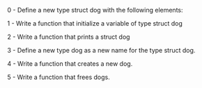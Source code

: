 0 - Define a new type struct dog with the following elements:

1 - Write a function that initialize a variable of type struct dog

2 - Write a function that prints a struct dog

3 - Define a new type dog as a new name for the type struct dog.

4 - Write a function that creates a new dog.

5 - Write a function that frees dogs.
